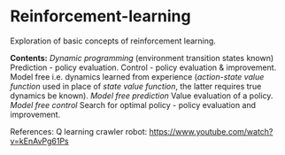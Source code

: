 # Reinforcement-learning
Exploration of basic concepts of reinforcement learning. 

**Contents:**
  *Dynamic programming* (environment transition states known)
    Prediction - policy evaluation.
    Control - policy evaluation & improvement.
  Model free i.e. dynamics learned from experience (*action-state value function* used in place of *state value function*, the latter requires true dynamics be known).
    *Model free prediction* 
      Value evaluation of a policy. 
    *Model free control* 
      Search for optimal policy - policy evaluation and improvement.


References:
    Q learning crawler robot: https://www.youtube.com/watch?v=kEnAvPg61Ps